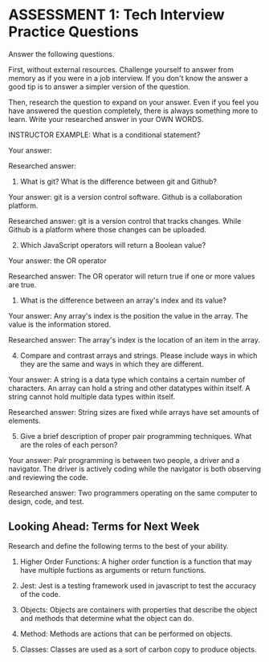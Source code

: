 # ASSESSMENT 1: Tech Interview Practice Questions

Answer the following questions.

First, without external resources. Challenge yourself to answer from memory as if you were in a job interview. If you don't know the answer a good tip is to answer a simpler version of the question.

Then, research the question to expand on your answer. Even if you feel you have answered the question completely, there is always something more to learn. Write your researched answer in your OWN WORDS.

INSTRUCTOR EXAMPLE: What is a conditional statement?

Your answer:

Researched answer:

1. What is git? What is the difference between git and Github?

Your answer: git is a version control software. Github is a collaboration platform.

Researched answer: git is a version control that tracks changes. While Github is a platform where those changes can be uploaded.

2. Which JavaScript operators will return a Boolean value?

Your answer: the OR operator

Researched answer: The OR operator will return true if one or more values are true.

1. What is the difference between an array's index and its value?

Your answer: Any array's index is the position the value in the array. The value is the information stored.

Researched answer: The array's index is the location of an item in the array. 

4. Compare and contrast arrays and strings. Please include ways in which they are the same and ways in which they are different.

Your answer: A string is a data type which contains a certain number of characters. An array can hold a string and other datatypes within itself. A string cannot hold multiple data types within itself. 

Researched answer:  String sizes are fixed while arrays have set amounts of elements.

5. Give a brief description of proper pair programming techniques. What are the roles of each person?

Your answer: Pair programming is between two people, a driver and a navigator. The driver is actively coding while the navigator is both observing and reviewing the code. 

Researched answer: Two programmers operating on the same computer to design, code, and test.

## Looking Ahead: Terms for Next Week

Research and define the following terms to the best of your ability.

1. Higher Order Functions: A higher order function is a function that may have multiple fuctions as arguments or return functions.

2. Jest: Jest is a testing framework used in javascript to test the accuracy of the code.

3. Objects: Objects are containers with properties that describe the object and methods that determine what the object can do.

4. Method: Methods are actions that can be performed on objects.

5. Classes: Classes are used as a sort of carbon copy to produce objects.
